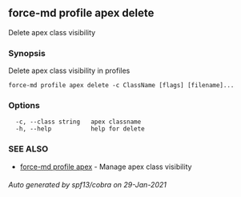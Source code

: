 ## force-md profile apex delete

Delete apex class visibility

### Synopsis

Delete apex class visibility in profiles

```
force-md profile apex delete -c ClassName [flags] [filename]...
```

### Options

```
  -c, --class string   apex classname
  -h, --help           help for delete
```

### SEE ALSO

* [force-md profile apex](force-md_profile_apex.md)	 - Manage apex class visibility

###### Auto generated by spf13/cobra on 29-Jan-2021
